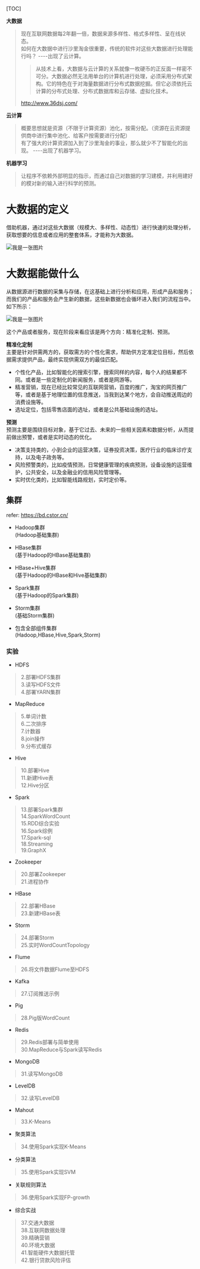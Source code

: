 [TOC]

**大数据**
> 现在互联网数据每2年翻一倍，数据来源多样性、格式多样性、呈在线状态。  
> 如何在大数据中进行沙里淘金很重要，传统的软件对这些大数据进行处理能行吗？ ----出现了云计算。
>> 从技术上看，大数据与云计算的关系就像一枚硬币的正反面一样密不可分。大数据必然无法用单台的计算机进行处理，必须采用分布式架构。它的特色在于对海量数据进行分布式数据挖掘。但它必须依托云计算的分布式处理、分布式数据库和云存储、虚拟化技术。
> 
> http://www.36dsj.com/


**云计算**
> 概要思想就是资源（不限于计算资源）池化，按需分配。（资源在云资源提供商中进行集中池化、给客户按需要进行分配）  
> 有了强大的计算资源加入到了沙里淘金的事业，那么就少不了智能化的出现。 ----出现了机器学习。


**机器学习**
> 让程序不依赖外部明显的指示，而通过自己对数据的学习建模，并利用建好的模对新的输入进行科学的预测。  


# 大数据的定义
借助机器，通过对这些大数据（规模大、多样性、动态性）进行快速的处理分析，获取想要的信息或者应用的整套体系，才能称为大数据。  

![我是一张图片](img/bigdata-define.png)


# 大数据能做什么
从数据源进行数据的采集与存储，在这基础上进行分析和应用，形成产品和服务；而我们的产品和服务会产生新的数据，这些新数据也会循环进入我们的流程当中。如下所示：  

![我是一张图片](img/bigdata-useMode.png)

这个产品或者服务，现在阶段来看应该是两个方向：精准化定制、预测。

**精准化定制**  
主要是针对供需两方的，获取需方的个性化需求，帮助供方定准定位目标，然后依据需求提供产品，最终实现供需双方的最佳匹配。
- 个性化产品，比如智能化的搜索引擎，搜索同样的内容，每个人的结果都不同。或者是一些定制化的新闻服务，或者是网游等。
- 精准营销，现在已经比较常见的互联网营销，百度的推广，淘宝的网页推广等，或者是基于地理位置的信息推送，当我到达某个地方，会自动推送周边的消费设施等。
- 选址定位，包括零售店面的选址，或者是公共基础设施的选址。


**预测**  
预测主要是围绕目标对象，基于它过去、未来的一些相关因素和数据分析，从而提前做出预警，或者是实时动态的优化。   
- 决策支持类的，小到企业的运营决策，证券投资决策，医疗行业的临床诊疗支持，以及电子政务等。
- 风险预警类的，比如疫情预测，日常健康管理的疾病预测，设备设施的运营维护，公共安全，以及金融业的信用风险管理等。
- 实时优化类的，比如智能线路规划，实时定价等。




## 集群
refer: https://bd.cstor.cn/

- Hadoop集群  
(Hadoop基础集群)

- HBase集群  
(基于Hadoop的HBase基础集群)

- HBase+Hive集群  
(基于Hadoop的HBase和Hive基础集群)

- Spark集群  
(基于Hadoop的Spark集群)

- Storm集群  
(基础Storm集群)

- 包含全部组件集群  
(Hadoop,HBase,Hive,Spark,Storm)


### 实验

- HDFS
> 2.部署HDFS集群    
3.读写HDFS文件    
4.部署YARN集群    

- MapReduce
> 5.单词计数  
6.二次排序  
7.计数器  
8.join操作  
9.分布式缓存  

- Hive
> 10.部署Hive  
11.新建Hive表  
12.Hive分区  

- Spark
> 13.部署Spark集群  
14.SparkWordCount  
15.RDD综合实验  
16.Spark综例   
17.Spark-sql  
18.Streaming  
19.GraphX  

- Zookeeper
> 20.部署Zookeeper  
21.进程协作  

- HBase
> 22.部署HBase  
> 23.新建HBase表  

- Storm
> 24.部署Storm  
> 25.实时WordCountTopology  

- Flume
> 26.将文件数据Flume至HDFS  

- Kafka
> 27.订阅推送示例  

- Pig
> 28.Pig版WordCount  

- Redis
> 29.Redis部署与简单使用  
> 30.MapReduce与Spark读写Redis  

- MongoDB
> 31.读写MongoDB  

- LevelDB
> 32.读写LevelDB  

- Mahout
> 33.K-Means  

- 聚类算法
> 34.使用Spark实现K-Means  

- 分类算法
> 35.使用Spark实现SVM   

- 关联规则算法
>36.使用Spark实现FP-growth   

- 综合实战
> 37.交通大数据    
38.互联网数据处理    
39.精确营销    
40.环境大数据  
41.智能硬件大数据托管  
42.银行贷款风险评估  


